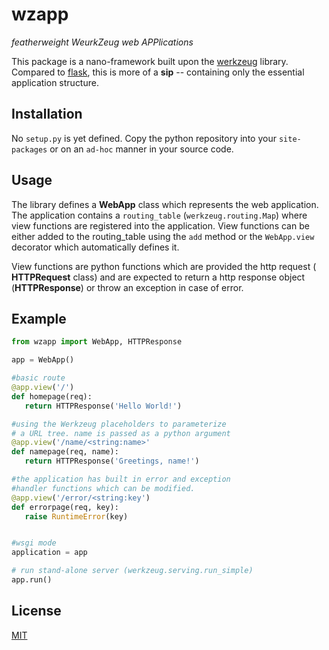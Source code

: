 # wzapp

*featherweight WeurkZeug web APPlications*

This package is a nano-framework built upon the [werkzeug](https://werkzeug.palletsprojects.com/) library. Compared to [flask](https://flask.palletsprojects.com/), this is more of a **sip** -- containing only the essential application structure.

## Installation
No `setup.py` is yet defined. Copy the python repository into your `site-packages` or on an `ad-hoc` manner in your source code.

## Usage
The library defines a **WebApp** class which represents the web application. The application contains a `routing_table` (`werkzeug.routing.Map`) where view functions are registered into the application. View functions can be either added to the routing_table using the `add` method or the `WebApp.view` decorator which automatically defines it.

View functions are python functions which are provided the http request ( **HTTPRequest** class) and are expected to return a http response object (**HTTPResponse**) or throw an exception in case of error.

## Example
```python
from wzapp import WebApp, HTTPResponse

app = WebApp()

#basic route
@app.view('/')
def homepage(req):
   return HTTPResponse('Hello World!')

#using the Werkzeug placeholders to parameterize 
# a URL tree. name is passed as a python argument
@app.view('/name/<string:name>'
def namepage(req, name):
   return HTTPResponse('Greetings, name!')

#the application has built in error and exception
#handler functions which can be modified.
@app.view('/error/<string:key')
def errorpage(req, key):
   raise RuntimeError(key)


#wsgi mode
application = app

# run stand-alone server (werkzeug.serving.run_simple)
app.run()
```

## License
[MIT](https://choosealicense.com/licenses/mit/)
